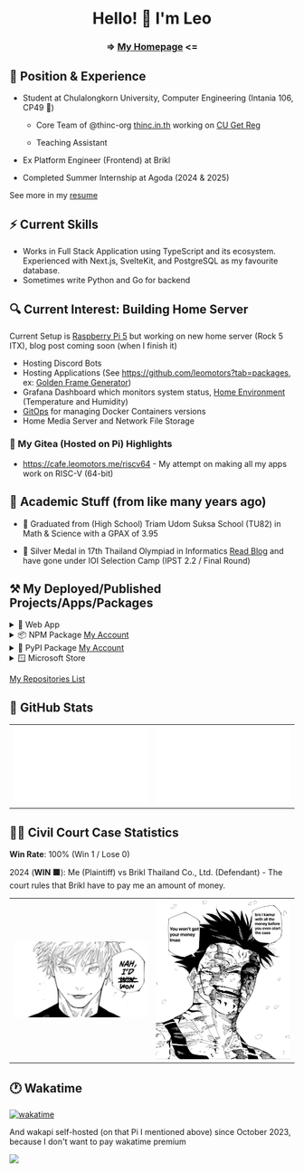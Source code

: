 <h1 align="center"> Hello! 👋 I'm Leo </h1>

<h3 align="center"> => <a href="https://leomotors.me">My Homepage</a> <= </h3>

## 🏢 Position & Experience

- Student at Chulalongkorn University, Computer Engineering (Intania 106, CP49 🥗)

  - Core Team of @thinc-org [thinc.in.th](https://thinc.in.th) working on [CU Get Reg](https://github.com/thinc-org/cugetreg)

  - Teaching Assistant

- Ex Platform Engineer (Frontend) at Brikl

- Completed Summer Internship at Agoda (2024 & 2025)

See more in my [resume](https://resume.leomotors.me)

## ⚡ Current Skills

- Works in Full Stack Application using TypeScript and its ecosystem. Experienced with Next.js, SvelteKit, and PostgreSQL as my favourite database.
- Sometimes write Python and Go for backend

## 🔍 Current Interest: Building Home Server

Current Setup is [Raspberry Pi 5](https://leomotors.me/blog/honamipi5/) but working on new home server (Rock 5 ITX), blog post coming soon (when I finish it)

- Hosting Discord Bots
- Hosting Applications (See https://github.com/leomotors?tab=packages, ex: [Golden Frame Generator](https://golden-frame.leomotors.me))
- Grafana Dashboard which monitors system status, [Home Environment](https://github.com/leomotors/home-env) (Temperature and Humidity)
- [GitOps](https://github.com/leomotors/honami-gitops) for managing Docker Containers versions
- Home Media Server and Network File Storage

### 🍵 My Gitea (Hosted on Pi) Highlights

- https://cafe.leomotors.me/riscv64 - My attempt on making all my apps work on RISC-V (64-bit)

## 🎒 Academic Stuff (from like many years ago)

- 🏫 Graduated from (High School) Triam Udom Suksa School (TU82) in Math & Science with a GPAX of 3.95

- 🥈 Silver Medal in 17th Thailand Olympiad in Informatics [Read Blog](https://github.com/Leomotors/TOI17-Journey#readme) and have gone under IOI Selection Camp (IPST 2.2 / Final Round)

## ⚒️ My Deployed/Published Projects/Apps/Packages

<details>
 <summary>🔺 Web App</summary>

Note: This is not updated, but I also want to keep this section from the previous version of the readme

- [Website Vector Calculator 2](https://github.com/Leomotors/Website-Vector-Calculator-2) => [Vercel App](https://mini-vector-calculator.vercel.app)
- [My Repositories](https://github.com/Leomotors/my-repos) => [Vercel App](https://repos.leomotors.vercel.app)
- [Anime Captcha](https://github.com/Leomotors/anime-captcha) => [Vercel App](https://anime-captcha.vercel.app)
- [Stupid Problems](https://github.com/Leomotors/stupid-problems) => [GitHub Pages](https://leomotors.github.io/stupid-problems/)
- [My Portfolio](https://github.com/Leomotors/portfolio-sv) => [Vercel App](https://portfolio.leomotors.vercel.app)
- [กราบครับ](https://github.com/Leomotors/grab-krub) => [Vercel App](https://grab-krub.vercel.app)

</details>

<details>
 <summary>📦 NPM Package <a href="https://www.npmjs.com/~leomotors">My Account</a> </summary>

- [polynomial-generator](https://github.com/Leomotors/polynomial-generator) =>
  [![](https://img.shields.io/npm/v/polynomial-generator.svg?maxAge=3600)](https://www.npmjs.com/package/polynomial-generator)
  [![](https://img.shields.io/npm/dt/polynomial-generator.svg?maxAge=3600)](https://www.npmjs.com/package/polynomial-generator)
- [@leomotors/scripts](git+https://github.com/Leomotors/npm-scripts.git) =>
  [![](https://img.shields.io/npm/v/@leomotors/scripts.svg?maxAge=3600)](https://www.npmjs.com/package/@leomotors/scripts)
  [![](https://img.shields.io/npm/dt/@leomotors/scripts.svg?maxAge=3600)](https://www.npmjs.com/package/@leomotors/scripts)
- [baht.c](https://github.com/Leomotors/baht.c) =>
  [![](https://img.shields.io/npm/v/baht.c.svg?maxAge=3600)](https://www.npmjs.com/package/baht.c)
  [![](https://img.shields.io/npm/dt/baht.c.svg?maxAge=3600)](https://www.npmjs.com/package/baht.c)
- [crlf-phobia](git+https://github.com/Leomotors/CRLF-Phobia.git) =>
  [![](https://img.shields.io/npm/v/crlf-phobia.svg?maxAge=3600)](https://www.npmjs.com/package/crlf-phobia)
  [![](https://img.shields.io/npm/dt/crlf-phobia.svg?maxAge=3600)](https://www.npmjs.com/package/crlf-phobia)
- [@leomotors/sv-components](https://github.com/Leomotors/sv-components) =>
  [![](https://img.shields.io/npm/v/@leomotors/sv-components.svg?maxAge=3600)](https://www.npmjs.com/package/@leomotors/sv-components)
  [![](https://img.shields.io/npm/dt/@leomotors/sv-components.svg?maxAge=3600)](https://www.npmjs.com/package/@leomotors/sv-components)
- [@leomotors/cocoa-vitepress-theme](git+https://github.com/Leomotors/cocoa-vitepress-theme.git) =>
  [![](https://img.shields.io/npm/v/@leomotors/cocoa-vitepress-theme.svg?maxAge=3600)](https://www.npmjs.com/package/@leomotors/cocoa-vitepress-theme)
  [![](https://img.shields.io/npm/dt/@leomotors/cocoa-vitepress-theme.svg?maxAge=3600)](https://www.npmjs.com/package/@leomotors/cocoa-vitepress-theme)
- [@leomotors/config](git+https://github.com/leomotors/node-config.git) =>
  [![](https://img.shields.io/npm/v/@leomotors/config.svg?maxAge=3600)](https://www.npmjs.com/package/@leomotors/config)
  [![](https://img.shields.io/npm/dt/@leomotors/config.svg?maxAge=3600)](https://www.npmjs.com/package/@leomotors/config)
- [@leomotors/prisma-nestjs-graphql](git+https://github.com/Leomotors/prisma-nestjs-graphql.git) =>
  [![](https://img.shields.io/npm/v/@leomotors/prisma-nestjs-graphql.svg?maxAge=3600)](https://www.npmjs.com/package/@leomotors/prisma-nestjs-graphql)
  [![](https://img.shields.io/npm/dt/@leomotors/prisma-nestjs-graphql.svg?maxAge=3600)](https://www.npmjs.com/package/@leomotors/prisma-nestjs-graphql)
- [cunny](git+https://github.com/CunnyDev/cunny.git) =>
  [![](https://img.shields.io/npm/v/cunny.svg?maxAge=3600)](https://www.npmjs.com/package/cunny)
  [![](https://img.shields.io/npm/dt/cunny.svg?maxAge=3600)](https://www.npmjs.com/package/cunny)
- [@cunny/archive](git+https://github.com/saltyaom/cunny-archive.git) =>
  [![](https://img.shields.io/npm/v/@cunny/archive.svg?maxAge=3600)](https://www.npmjs.com/package/@cunny/archive)
  [![](https://img.shields.io/npm/dt/@cunny/archive.svg?maxAge=3600)](https://www.npmjs.com/package/@cunny/archive)
- [cocoa-discord](git+https://github.com/leomotors/cocoa-discord.git) =>
  [![](https://img.shields.io/npm/v/cocoa-discord.svg?maxAge=3600)](https://www.npmjs.com/package/cocoa-discord)
  [![](https://img.shields.io/npm/dt/cocoa-discord.svg?maxAge=3600)](https://www.npmjs.com/package/cocoa-discord)
- [@cocoa-discord/music-module](git+https://github.com/leomotors/cocoa-discord.git) =>
  [![](https://img.shields.io/npm/v/@cocoa-discord/music-module.svg?maxAge=3600)](https://www.npmjs.com/package/@cocoa-discord/music-module)
  [![](https://img.shields.io/npm/dt/@cocoa-discord/music-module.svg?maxAge=3600)](https://www.npmjs.com/package/@cocoa-discord/music-module)
- [@leomotors/cli-progress](git+https://github.com/leomotors/cli-progress.git) =>
  [![](https://img.shields.io/npm/v/@leomotors/cli-progress.svg?maxAge=3600)](https://www.npmjs.com/package/@leomotors/cli-progress)
  [![](https://img.shields.io/npm/dt/@leomotors/cli-progress.svg?maxAge=3600)](https://www.npmjs.com/package/@leomotors/cli-progress)

This list is automatically kept up to date by this monorepo.

</details>

<details>
 <summary>🐍 PyPI Package <a href="https://pypi.org/user/Leomotors">My Account</a> </summary>

- [Golden Frame (กรอบทอง)](https://github.com/Leomotors/golden-frame) =>
  [![](https://img.shields.io/pypi/v/golden-frame)](https://pypi.org/project/golden-frame)
  [![](https://img.shields.io/pypi/dm/golden-frame)](https://pypi.org/project/golden-frame)

</details>

<details>
 <summary>🪟 Microsoft Store</summary>

Note: App is removed from Microsoft Store because they said this app is useless.

- [You are a Failure!](https://github.com/Leomotors/you-are-a-failure)

</details>

[My Repositories List](https://repos.leomotors.me)

## 🔢 GitHub Stats

<table>
  <tr>
    <td>
      <img src="generated/languages.svg" /> 
    </td>
    <td>
      <img src="generated/overview.svg" />
    </td>
  </tr>
</table>

## 👨‍⚖️ Civil Court Case Statistics

**Win Rate**: 100% (Win 1 / Lose 0)

2024 (**WIN 🟩**): Me (Plaintiff) vs Brikl Thailand Co., Ltd. (Defendant) - The court rules that Brikl have to pay me an amount of money.

<table>
  <tr>
    <td>
      <img src="images/nah_id_won.jpg" width="300" />
    </td>
    <td>
      <img src="images/sukuna_won.jpg" width="300" />
    </td>
  </tr>
</table>

## 🕐 Wakatime

[![wakatime](https://wakatime.com/badge/user/7b85cf35-1e8b-4428-aed5-467d40e6e916.svg)](https://wakatime.com/@Leomotors)

And wakapi self-hosted (on that Pi I mentioned above) since October 2023, because I don't want to pay wakatime premium

![](https://kapi.leomotors.me/api/badge/Leomotors/interval:any?label=wakapi)

<!-- // auto generated by github but I will keep it
**Leomotors/Leomotors** is a ✨ _special_ ✨ repository because its `README.md` (this file) appears on your GitHub profile.

Here are some ideas to get you started:

- 🔭 I’m currently working on ...
- 🌱 I’m currently learning ...
- 👯 I’m looking to collaborate on ...
- 🤔 I’m looking for help with ...
- 💬 Ask me about ...
- 📫 How to reach me: ...
- 😄 Pronouns: ...
- ⚡ Fun fact: ...
-->
